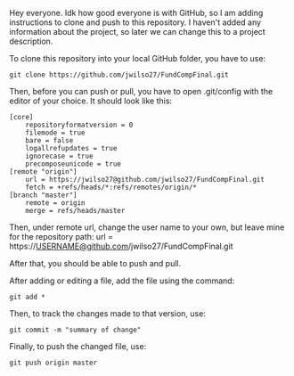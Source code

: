 Hey everyone.
Idk how good everyone is with GitHub, so I am adding instructions to clone and push to this repository.
I haven't added any information about the project, so later we can change this to a project description.

To clone this repository into your local GitHub folder, you have to use:

    git clone https://github.com/jwilso27/FundCompFinal.git

Then, before you can push or pull, you have to open .git/config with the editor
of your choice.  It should look like this:

    [core]
    	repositoryformatversion = 0
    	filemode = true
    	bare = false
    	logallrefupdates = true
    	ignorecase = true
    	precomposeunicode = true
    [remote "origin"]
    	url = https://jwilso27@github.com/jwilso27/FundCompFinal.git
    	fetch = +refs/heads/*:refs/remotes/origin/*
    [branch "master"]
    	remote = origin
    	merge = refs/heads/master
        
Then, under remote url, change the user name to your own, but leave mine for
the repository path:
    url = https://USERNAME@github.com/jwilso27/FundCompFinal.git

After that, you should be able to push and pull.

After adding or editing a file, add the file using the command:

    git add *
		
Then, to track the changes made to that version, use:

    git commit -m "summary of change"

Finally, to push the changed file, use:

    git push origin master

